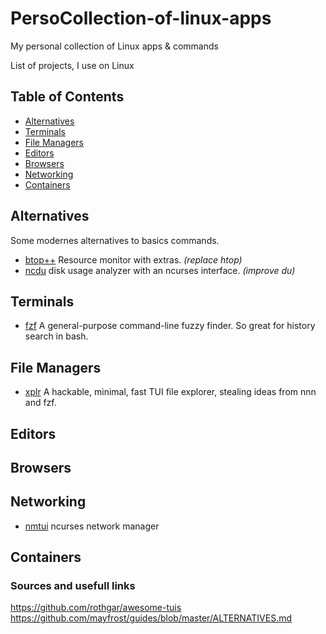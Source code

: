 # PersoCollection-of-linux-apps
My personal collection of Linux apps &amp; commands


List of projects, I use on Linux

## Table of Contents

- [Alternatives](#alternatives)
- [Terminals](#terminals)
- [File Managers](#filemamangers)
- [Editors](#editors)
- [Browsers](#browsers)
- [Networking](#networking)
- [Containers](#containers)


## <a name="alternatives"></a>Alternatives

Some modernes alternatives to basics commands.

- [btop++](https://github.com/aristocratos/btop) Resource monitor with extras. _(replace htop)_
- [ncdu](https://dev.yorhel.nl/ncdu) disk usage analyzer with an ncurses interface. _(improve du)_

## <a name="terminals"></a>Terminals

- [fzf](https://github.com/junegunn/fzf) A general-purpose command-line fuzzy finder. So great for history search in bash.


## <a name="filemanagers"></a>File Managers

- [xplr](https://github.com/sayanarijit/xplr) A hackable, minimal, fast TUI file explorer, stealing ideas from nnn and fzf.


## <a name="editors"></a>Editors


## <a name="browsers"></a>Browsers


## <a name="networking"></a>Networking

- [nmtui](https://developer.gnome.org/NetworkManager/stable/nmtui.html) ncurses network manager


## <a name="containers"></a>Containers




### Sources and usefull links

https://github.com/rothgar/awesome-tuis<br>
https://github.com/mayfrost/guides/blob/master/ALTERNATIVES.md

